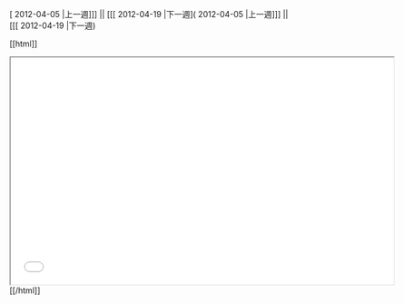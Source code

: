 [ 2012-04-05 |上一週]]] || [[[ 2012-04-19 |下一週]( 2012-04-05 |上一週]]] || [[[ 2012-04-19 |下一週)



[[html]]
<iframe src='<http://pad.hackingthursday.org>  ?showControls=true&showChat=true&showLineNumbers=true&useMonospaceFont=false' width=675 height=400></iframe>
[[/html]]
